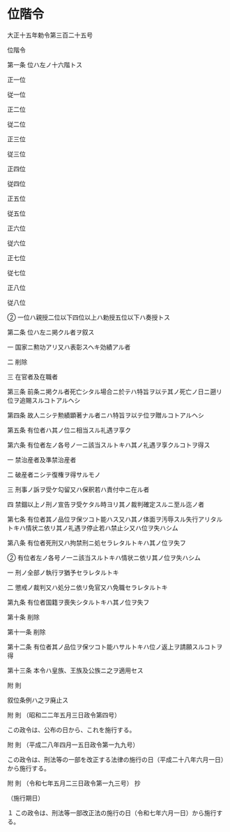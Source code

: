 # 位階令

大正十五年勅令第三百二十五号

位階令

第一条 位ハ左ノ十六階トス

正一位

従一位

正二位

従二位

正三位

従三位

正四位

従四位

正五位

従五位

正六位

従六位

正七位

従七位

正八位

従八位

② 一位ハ親授二位以下四位以上ハ勅授五位以下ハ奏授トス

第二条 位ハ左ニ掲クル者ヲ叙ス

一 国家ニ勲功アリ又ハ表彰スヘキ効績アル者

二 削除

三 在官者及在職者

第三条 前条ニ掲クル者死亡シタル場合ニ於テハ特旨ヲ以テ其ノ死亡ノ日ニ遡リ位ヲ追賜スルコトアルヘシ

第四条 故人ニシテ勲績顕著ナル者ニハ特旨ヲ以テ位ヲ贈ルコトアルヘシ

第五条 有位者ハ其ノ位ニ相当スル礼遇ヲ享ク

第六条 有位者左ノ各号ノ一ニ該当スルトキハ其ノ礼遇ヲ享クルコトヲ得ス

一 禁治産者及準禁治産者

二 破産者ニシテ復権ヲ得サルモノ

三 刑事ノ訴ヲ受ケ勾留又ハ保釈若ハ責付中ニ在ル者

四 禁錮以上ノ刑ノ宣告ヲ受ケタル時ヨリ其ノ裁判確定スルニ至ル迄ノ者

第七条 有位者其ノ品位ヲ保ツコト能ハス又ハ其ノ体面ヲ汚辱スル失行アリタルトキハ情状ニ依リ其ノ礼遇ヲ停止若ハ禁止シ又ハ位ヲ失ハシム

第八条 有位者死刑又ハ拘禁刑ニ処セラレタルトキハ其ノ位ヲ失フ

② 有位者左ノ各号ノ一ニ該当スルトキハ情状ニ依リ其ノ位ヲ失ハシム

一 刑ノ全部ノ執行ヲ猶予セラレタルトキ

二 懲戒ノ裁判又ハ処分ニ依リ免官又ハ免職セラレタルトキ

第九条 有位者国籍ヲ喪失シタルトキハ其ノ位ヲ失フ

第十条 削除

第十一条 削除

第十二条 有位者其ノ品位ヲ保ツコト能ハサルトキハ位ノ返上ヲ請願スルコトヲ得

第十三条 本令ハ皇族、王族及公族ニ之ヲ適用セス

附 則

叙位条例ハ之ヲ廃止ス

附 則 （昭和二二年五月三日政令第四号）

この政令は、公布の日から、これを施行する。

附 則 （平成二八年四月一五日政令第一九九号）

この政令は、刑法等の一部を改正する法律の施行の日（平成二十八年六月一日）から施行する。

附 則 （令和七年五月二三日政令第一九三号） 抄

（施行期日）

１ この政令は、刑法等一部改正法の施行の日（令和七年六月一日）から施行する。
